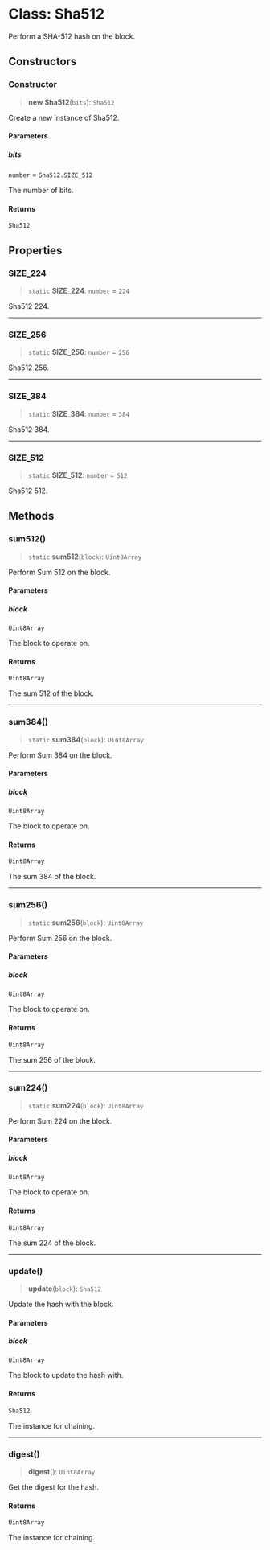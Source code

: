 # Class: Sha512

Perform a SHA-512 hash on the block.

## Constructors

### Constructor

> **new Sha512**(`bits`): `Sha512`

Create a new instance of Sha512.

#### Parameters

##### bits

`number` = `Sha512.SIZE_512`

The number of bits.

#### Returns

`Sha512`

## Properties

### SIZE\_224

> `static` **SIZE\_224**: `number` = `224`

Sha512 224.

***

### SIZE\_256

> `static` **SIZE\_256**: `number` = `256`

Sha512 256.

***

### SIZE\_384

> `static` **SIZE\_384**: `number` = `384`

Sha512 384.

***

### SIZE\_512

> `static` **SIZE\_512**: `number` = `512`

Sha512 512.

## Methods

### sum512()

> `static` **sum512**(`block`): `Uint8Array`

Perform Sum 512 on the block.

#### Parameters

##### block

`Uint8Array`

The block to operate on.

#### Returns

`Uint8Array`

The sum 512 of the block.

***

### sum384()

> `static` **sum384**(`block`): `Uint8Array`

Perform Sum 384 on the block.

#### Parameters

##### block

`Uint8Array`

The block to operate on.

#### Returns

`Uint8Array`

The sum 384 of the block.

***

### sum256()

> `static` **sum256**(`block`): `Uint8Array`

Perform Sum 256 on the block.

#### Parameters

##### block

`Uint8Array`

The block to operate on.

#### Returns

`Uint8Array`

The sum 256 of the block.

***

### sum224()

> `static` **sum224**(`block`): `Uint8Array`

Perform Sum 224 on the block.

#### Parameters

##### block

`Uint8Array`

The block to operate on.

#### Returns

`Uint8Array`

The sum 224 of the block.

***

### update()

> **update**(`block`): `Sha512`

Update the hash with the block.

#### Parameters

##### block

`Uint8Array`

The block to update the hash with.

#### Returns

`Sha512`

The instance for chaining.

***

### digest()

> **digest**(): `Uint8Array`

Get the digest for the hash.

#### Returns

`Uint8Array`

The instance for chaining.
